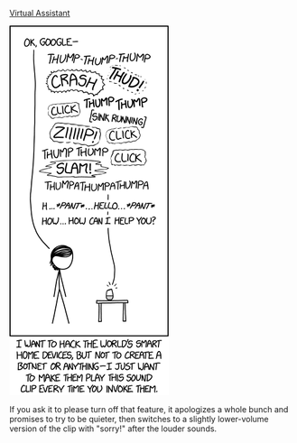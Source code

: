 [Virtual Assistant](https://xkcd.com/1931)

![Virtual Assistant](./random_comic.png)

If you ask it to please turn off that feature, it apologizes a whole bunch and promises to try to be quieter, then switches to a slightly lower-volume version of the clip with "sorry!" after the louder sounds.

